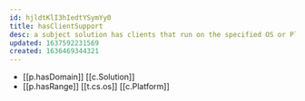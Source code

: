 ```yaml
---
id: hjldtKlI3hIedtYSymYy0
title: hasClientSupport
desc: a subject solution has clients that run on the specified OS or Platform
updated: 1637592231569
created: 1636469344321
---
```



- [[p.hasDomain]] [[c.Solution]]
- [[p.hasRange]] [[t.cs.os]] [[c.Platform]]

